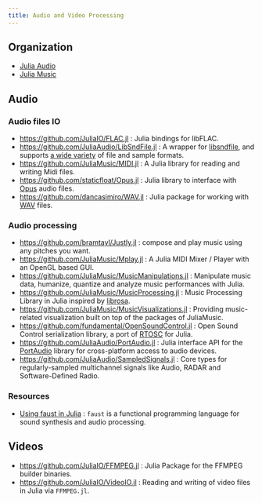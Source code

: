 ```yaml
---
title: Audio and Video Processing
---
```


## Organization

- [Julia Audio](https://github.com/JuliaAudio)
- [Julia Music](https://github.com/JuliaMusic)

## Audio

### Audio files IO

- https://github.com/JuliaIO/FLAC.jl : Julia bindings for libFLAC.
- https://github.com/JuliaAudio/LibSndFile.jl : A wrapper for [libsndfile](http://www.mega-nerd.com/libsndfile/), and supports [a wide variety](http://www.mega-nerd.com/libsndfile/) of file and sample formats.
- https://github.com/JuliaMusic/MIDI.jl : A Julia library for reading and writing Midi files.
- https://github.com/staticfloat/Opus.jl : Julia library to interface with [Opus](https://www.opus-codec.org/) audio files.
- https://github.com/dancasimiro/WAV.jl : Julia package for working with [WAV](https://en.wikipedia.org/wiki/WAV) files.

### Audio processing

- https://github.com/bramtayl/Justly.jl : compose and play music using any pitches you want.
- https://github.com/JuliaMusic/Mplay.jl : A Julia MIDI Mixer / Player with an OpenGL based GUI.
- https://github.com/JuliaMusic/MusicManipulations.jl : Manipulate music data, humanize, quantize and analyze music performances with Julia.
- https://github.com/JuliaMusic/MusicProcessing.jl : Music Processing Library in Julia inspired by [librosa](https://librosa.org/doc/latest/index.html).
- https://github.com/JuliaMusic/MusicVisualizations.jl : Providing music-related visualization built on top of the packages of JuliaMusic.
- https://github.com/fundamental/OpenSoundControl.jl : Open Sound Control serialization library, a port of [RTOSC](https://github.com/fundamental/rtosc) for Julia.
- https://github.com/JuliaAudio/PortAudio.jl : Julia interface API for the [PortAudio](http://www.portaudio.com/) library for cross-platform access to audio devices.
- https://github.com/JuliaAudio/SampledSignals.jl : Core types for regularly-sampled multichannel signals like Audio, RADAR and Software-Defined Radio.

### Resources

- [Using faust in Julia](https://faustdoc.grame.fr/tutorials/julia/) : `faust` is a functional programming language for sound synthesis and audio processing.

## Videos

- https://github.com/JuliaIO/FFMPEG.jl : Julia Package for the FFMPEG builder binaries.
- https://github.com/JuliaIO/VideoIO.jl : Reading and writing of video files in Julia via `FFMPEG.jl`.
